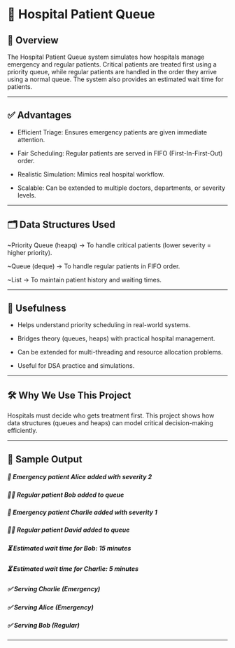# 🏥 Hospital Patient Queue


## 📌 Overview

The Hospital Patient Queue system simulates how hospitals manage emergency and regular patients.
Critical patients are treated first using a priority queue, while regular patients are handled in the order they arrive using a normal queue.
The system also provides an estimated wait time for patients.


---

## ✅ Advantages

- Efficient Triage: Ensures emergency patients are given immediate attention.

- Fair Scheduling: Regular patients are served in FIFO (First-In-First-Out) order.

- Realistic Simulation: Mimics real hospital workflow.

- Scalable: Can be extended to multiple doctors, departments, or severity levels.



---

## 🗂️ Data Structures Used

~Priority Queue (heapq) → To handle critical patients (lower severity = higher priority).

~Queue (deque) → To handle regular patients in FIFO order.

~List → To maintain patient history and waiting times.



---

## 🎯 Usefulness

- Helps understand priority scheduling in real-world systems.

- Bridges theory (queues, heaps) with practical hospital management.

- Can be extended for multi-threading and resource allocation problems.

- Useful for DSA practice and simulations.



---

## 🛠️ Why We Use This Project

Hospitals must decide who gets treatment first.
This project shows how data structures (queues and heaps) can model critical decision-making efficiently.


---

## 🔹 Sample Output

##### 🚨 Emergency patient Alice added with severity 2
##### 🧑‍⚕️ Regular patient Bob added to queue
##### 🚨 Emergency patient Charlie added with severity 1
##### 🧑‍⚕️ Regular patient David added to queue
##### ⏳ Estimated wait time for Bob: 15 minutes
##### ⏳ Estimated wait time for Charlie: 5 minutes
##### ✅ Serving Charlie (Emergency)
##### ✅ Serving Alice (Emergency)
##### ✅ Serving Bob (Regular)

---
